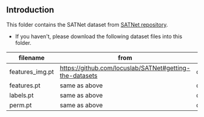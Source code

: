 ## Introduction
This folder contains the SATNet dataset from [SATNet repository](https://github.com/locuslab/SATNet).

- If you haven't, please download the following dataset files into this folder.

| filename | from | to |
| --- | --- | --- |
| features_img.pt | https://github.com/locuslab/SATNet#getting-the-datasets | data/satnet/features_img.pt |
| features.pt | same as above | data/satnet/features.pt |
| labels.pt | same as above | data/satnet/labels.pt |
| perm.pt | same as above | data/satnet/perm.pt |
